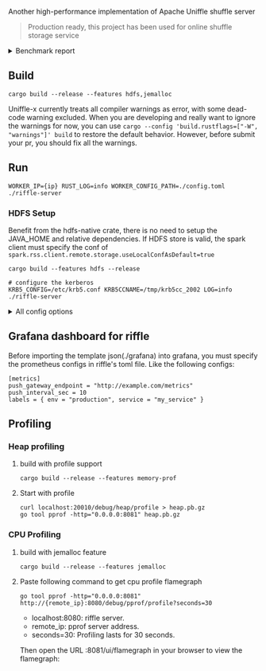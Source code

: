 Another high-performance implementation of Apache Uniffle shuffle server

> Production ready, this project has been used for online shuffle storage service

<details>

<summary>Benchmark report</summary>

#### Environment

| type                | description                                                             |
|---------------------|:------------------------------------------------------------------------|
| Software            | Uniffle 0.8.0 / Hadoop 3.2.2 / Spark 3.1.2                              |
| Hardware            | Machine 96 cores, 512G memory, 1T * 4 SATA SSD, network bandwidth 8GB/s |
| Hadoop Yarn Cluster | 1 * ResourceManager + 40 * NodeManager, every machine 1T * 4 SATA SSD   |
| Uniffle Cluster     | 1 * Coordinator + 1 * Shuffle Server, every machine 1T * 4 SATA SSD     |

#### Configuration

__spark's conf__
```yaml
spark.executor.instances 400
spark.executor.cores 1
spark.executor.memory 2g
spark.shuffle.manager org.apache.spark.shuffle.RssShuffleManager
spark.rss.storage.type MEMORY_LOCALFILE
```

__Rust-based shuffle-server conf__
```
store_type = "MEMORY_LOCALFILE"
grpc_port = 21100
coordinator_quorum = ["xxxxx:21000"]
tags = ["riffle2", "datanode", "GRPC", "ss_v5"]

[memory_store]
capacity = "10G"
dashmap_shard_amount = 128

[localfile_store]
data_paths = ["/data1/uniffle/t1", "/data2/uniffle/t1", "/data3/uniffle/t1", "/data4/uniffle/t1"]
healthy_check_min_disks = 0
disk_max_concurrency = 2000

[hybrid_store]
memory_spill_high_watermark = 0.5
memory_spill_low_watermark = 0.2
memory_spill_max_concurrency = 1000

[metrics]
http_port = 19998
push_gateway_endpoint = "http://xxxxx/prometheus/pushgateway"

[runtime_config]
read_thread_num = 40
write_thread_num = 200
grpc_thread_num = 100
http_thread_num = 10
default_thread_num = 20
dispatch_thread_num = 10
```
`GRPC_PARALLELISM=100 WORKER_IP=10.0.0.1 RUST_LOG=info ./riffle-server`

#### TeraSort Result

| type/buffer capacity                  | 273G (compressed)  |
|---------------------------------------|:------------------:|
| vanilla spark ESS                     | 4.2min (1.3m/2.9m) |
|                                       |                    |
| riffle(grpc) / 10g                    | 4.0min (1.9m/2.1m) |
| riffle(grpc) / 300g                   | 3.5min (1.4m/2.1m) |
|                                       |                    |
| riffle(urpc) / 10g                    | 3.8min (1.6m/2.2m) |
| riffle(urpc) / 300g                   | 3.2min (1.2m/2.0m) |
|                                       |                    |
| uniffle(grpc)/ 10g                    | 4.0min (1.8m/2.2m) |
| uniffle(grpc)/ 300g                   | 8.6min (2.7m/5.9m) |
|                                       |                    |
| uniffle(netty)(default malloc) 10g    | 5.1min (2.7m/2.4m) |
| uniffle(netty)(jemalloc) 10g          | 4.5min (2.0m/2.5m) |
| uniffle(netty)(default malloc)/ 300g  | 4.0min (1.5m/2.5m) |
| uniffle(netty)(jemalloc)/ 300g        | 6.6min (1.9m/4.7m) |

> tips: the riffle's urpc implements the customized tcp stream's proto, that is named with the NETTY rpc type in java side. 
 
</details>

## Build

`cargo build --release --features hdfs,jemalloc`

Uniffle-x currently treats all compiler warnings as error, with some dead-code warning excluded. When you are developing
and really want to ignore the warnings for now, you can use `cargo --config 'build.rustflags=["-W", "warnings"]' build`
to restore the default behavior. However, before submit your pr, you should fix all the warnings.

## Run

`WORKER_IP={ip} RUST_LOG=info WORKER_CONFIG_PATH=./config.toml ./riffle-server`

### HDFS Setup

Benefit from the hdfs-native crate, there is no need to setup the JAVA_HOME and relative dependencies.
If HDFS store is valid, the spark client must specify the conf of `spark.rss.client.remote.storage.useLocalConfAsDefault=true`

```shell
cargo build --features hdfs --release
```

```shell
# configure the kerberos
KRB5_CONFIG=/etc/krb5.conf KRB5CCNAME=/tmp/krb5cc_2002 LOG=info ./riffle-server
```


<details>

<summary>All config options</summary>

```toml
store_type = "MEMORY_LOCALFILE_HDFS"
grpc_port = 19999
coordinator_quorum = ["host1:port", "host2:port"]
urpc_port = 20000
http_monitor_service_port = 20010
heartbeat_interval_seconds = 2
tags = ["GRPC", "ss_v5", "GRPC_NETTY"]

[memory_store]
capacity = "1G"
buffer_ticket_timeout_sec = 300
buffer_ticket_check_interval_sec = 10
dashmap_shard_amount = 128

[localfile_store]
data_paths = ["/var/data/path1", "/var/data/path2"]
min_number_of_available_disks = 1
disk_high_watermark = 0.8
disk_low_watermark = 0.7
disk_max_concurrency = 2000
disk_write_buf_capacity = "1M"
disk_read_buf_capacity = "1M"
disk_healthy_check_interval_sec = 60

[hdfs_store]
max_concurrency = 50
partition_write_max_concurrency = 20

[hdfs_store.kerberos_security_config]
keytab_path = "/path/to/keytab"
principal = "principal@REALM"

[hybrid_store]
memory_spill_high_watermark = 0.8
memory_spill_low_watermark = 0.2
memory_single_buffer_max_spill_size = "1G"
memory_spill_to_cold_threshold_size = "128M"
memory_spill_to_localfile_concurrency = 4000
memory_spill_to_hdfs_concurrency = 500
huge_partition_memory_spill_to_hdfs_threshold_size = "64M"

[runtime_config]
read_thread_num = 100
localfile_write_thread_num = 100
hdfs_write_thread_num = 20
http_thread_num = 2
default_thread_num = 10
dispatch_thread_num = 100

[metrics]
push_gateway_endpoint = "http://example.com/metrics"
push_interval_sec = 10
labels = { env = "production", service = "my_service" }

[log]
path = "/var/log/my_service.log"
rotation = "Daily"

[app_config]
app_heartbeat_timeout_min = 5
partition_limit_enable = true
partition_limit_threshold = "20G"
partition_limit_memory_backpressure_ratio = 0.2

[tracing]
jaeger_reporter_endpoint = "http://jaeger:14268"
jaeger_service_name = "my_service"

[health_service_config]
alive_app_number_max_limit = 100
```

</details>

## Grafana dashboard for riffle

Before importing the template json(./grafana) into grafana, you must specify the prometheus configs in riffle's toml file.
Like the following configs:

```
[metrics]
push_gateway_endpoint = "http://example.com/metrics"
push_interval_sec = 10
labels = { env = "production", service = "my_service" }
```

## Profiling

### Heap profiling
1. build with profile support
    ```shell
    cargo build --release --features memory-prof
    ```
2. Start with profile
    ```shell
    curl localhost:20010/debug/heap/profile > heap.pb.gz
    go tool pprof -http="0.0.0.0:8081" heap.pb.gz
    ```
   
### CPU Profiling
1. build with jemalloc feature
    ```shell
    cargo build --release --features jemalloc
    ```
2. Paste following command to get cpu profile flamegraph
    ```shell
    go tool pprof -http="0.0.0.0:8081" http://{remote_ip}:8080/debug/pprof/profile?seconds=30
    ```
   - localhost:8080: riffle server.
   - remote_ip: pprof server address.
   - seconds=30: Profiling lasts for 30 seconds.

   Then open the URL <your-ip>:8081/ui/flamegraph in your browser to view the flamegraph:
